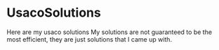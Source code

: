 # UsacoSolutions
Here are my usaco solutions
My solutions are not guaranteed to be the most efficient,
they are just solutions that I came up with.

